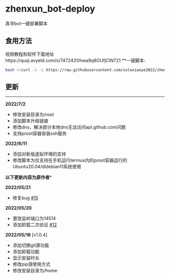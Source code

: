 # zhenxun_bot-deploy
 真寻bot一键部署脚本
## 食用方法
视频教程和软件下载地址https://quqi.avyeld.com/s/7472431/hwa9q8OUfjCIN721
**一键脚本:
```bash
bash <(curl -s -L https://raw.githubusercontent.com/soloxiaoye2022/zhenxun_bot-deploy/main/install.sh)
```
## 更新

****


**2022/7/2**

* 修改安装目录为/root 
* 添加脚本升级链接
* 修改dns，解决部分本地dns无法访问api.github.com问题
* 支持proot容器安装ssh服务

**2022/6/11**

* 添加对新版虚拟环境的支持
* 修改脚本为仅支持在手机运行termux内的proot容器运行的Ubuntu20.04/dldebian11系统使用

****以下更新内容为原作者*****

**2022/05/21**

* 修复bug [#15](https://github.com/zhenxun-org/zhenxun_bot-deploy/issues/15)

**2022/05/20**

* 更改监听端口为14514
* 添加卸载二次验证 [#12](https://github.com/zhenxun-org/zhenxun_bot-deploy/issues/12)

**2022/05/18** [v1.0.4]

* 添加切换git源功能
* 添加卸载功能
* 显示安装时长
* 修改pip源使用方式
* 修改安装目录为/home
